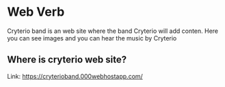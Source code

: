# Web Verb
Cryterio band is an web site where the band Cryterio will add conten.
Here you can see images and you can hear the music by Cryterio

## Where is cryterio web site?
Link: https://cryterioband.000webhostapp.com/
